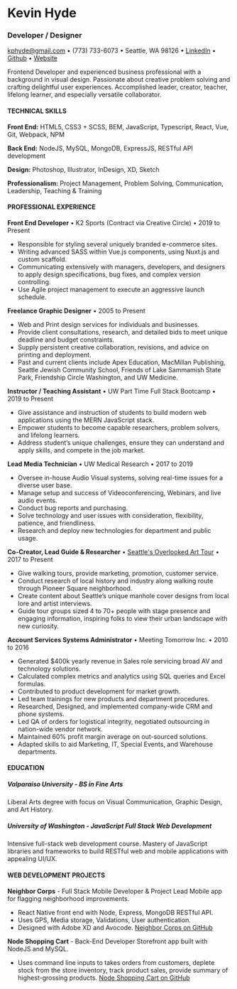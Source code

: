 # Kevin Hyde
### Developer / Designer

kphyde@gmail.com • 
(773) 733-6073 • 
Seattle, WA 98126 • 
[LinkedIn](https://linkedin.com/in/kevin-hyde-fullstack/) • 
[Github](https://github.com/futurethang) • 
[Website](https://www.kevinhydecreative.com/)

Frontend Developer and experienced business professional with a background in visual design. Passionate about creative problem solving and crafting delightful user experiences. Accomplished leader, creator, teacher, lifelong learner, and especially versatile collaborator.

#### TECHNICAL SKILLS 
**Front End:** HTML5, CSS3 + SCSS, BEM, JavaScript, Typescript, React, Vue, Git, Webpack, NPM

**Back End:** NodeJS, MySQL, MongoDB, ExpressJS, RESTful API development

**Design:** Photoshop, Illustrator, InDesign, XD, Sketch

**Professionalism:** Project Management, Problem Solving, Communication, Leadership, Teaching & Training

#### PROFESSIONAL EXPERIENCE
**Front End Developer** • K2 Sports (Contract via Creative Circle) • 2019 to Present
* Responsible for styling several uniquely branded e-commerce sites.
* Writing advanced SASS within Vue.js components, using Nuxt.js and custom scaffold.
* Communicating extensively with managers, developers, and designers to apply design specifications, bug fixes, and complex version controlling.
* Use Agile project management to execute an aggressive launch schedule.

**Freelance Graphic Designer** • 2005 to Present
* Web and Print design services for individuals and businesses. 
* Provide client consultations, research, and detailed bids to meet unique deadline and budget constraints. 
* Supply persistent creative collaboration, revisions, and advice on printing and deployment.
* Past and current clients include Apex Education, MacMillan Publishing, Seattle Jewish Community School, Friends of Lake Sammamish State Park, Friendship Circle Washington, and UW Medicine.

**Instructor / Teaching Assistant** • UW Part Time Full Stack Bootcamp • 2019 to Present
* Give assistance and instruction of students to build modern web applications using the MERN JavaScript stack. 
* Empower students to become capable researchers, problem solvers, and lifelong learners. 
* Address student’s unique challenges, ensure they can understand and apply skills, and compete in the job market.

**Lead Media Technician** • UW Medical Research • 2017 to 2019
* Oversee in-house Audio Visual systems, solving real-time issues for a diverse user base. 
* Manage setup and success of Videoconferencing, Webinars, and live audio events. 
* Conduct bug reports and purchasing. 
* Solve technology and user issues with consideration, flexibility, patience, and friendliness. 
* Research and deploy new technologies for department and public usage.

**Co-Creator, Lead Guide & Researcher** • [Seattle's Overlooked Art Tour](http://www.overlookedarttour.com/) • 2017 to Present
* Give walking tours, provide marketing, promotion, customer service.
* Conduct research of local history and industry along walking route through Pioneer Square neighborhood.
* Create content about Seattle’s unique manhole cover designs from local lore and artist interviews. 
* Guide tour groups sized 4 to 70+ people with stage presence and engaging information, inspiring folks to view their urban landscape with new curiosity.

**Account Services Systems Administrator** • Meeting Tomorrow Inc. • 2010 to 2016
* Generated $400k yearly revenue in Sales role servicing broad AV and technology solutions. 
* Calculated complex metrics and analytics using SQL queries and Excel formulas.
* Contributed to product development for market growth.
* Led team trainings for new products and department procedures.
* Researched, Designed, and implemented company-wide CRM and phone systems. 
* Led QA of orders for logistical integrity, negotiated outsourcing in nation-wide vendor network.
* Maintained 60% profit margin average on out-sourced solutions.
* Adapted skills to aid Marketing, IT, Special Events, and Warehouse departments.

#### EDUCATION
##### Valparaiso University - BS in Fine Arts
Liberal Arts degree with focus on Visual Communication, Graphic Design, and Art History.

##### University of Washington - JavaScript Full Stack Web Development
Intensive full-stack web development course. Mastery of JavaScript libraries and frameworks to build RESTful web and mobile applications with appealing UI/UX.

#### WEB DEVELOPMENT PROJECTS
**Neighbor Corps** - Full Stack Mobile Developer & Project Lead
Mobile app for flagging neighborhood improvements. 
* React Native front end with Node, Express, MongoDB RESTful API. 
* Uses GPS, Media storage, Validations, User authentication. 
* Designed with Adobe XD and Avocode.
[Neighbor Corps on GitHub](https://github.com/UWBC-Final-Project/Neighbor-Corps-React-Native)

**Node Shopping Cart** - Back-End Developer
Storefront app built with NodeJS and MySQL. 
* Uses command line inputs to takes orders from customers, deplete stock from the store inventory, track product sales, provide summary of highest-grossing products.
[Node Shopping Cart on GitHub](https://github.com/futurethang/Node_Shopping_Cart) 
